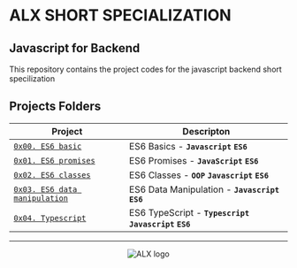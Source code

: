 # ALX SHORT SPECIALIZATION

## Javascript for Backend

This repository contains the project codes for the javascript backend short specilization

## Projects Folders

| Project | Descripton |
| ------- | ---------- |
| [`0x00. ES6 basic`](./0x00-ES6_basic/) | ES6 Basics - **`Javascript`** **`ES6`** 
| [`0x01. ES6 promises`](./0x01-ES6_promise/) | ES6 Promises - **`JavaScript`** **`ES6`** |
| [`0x02. ES6 classes`](./0x02-ES6_classes/) | ES6 Classes - **`OOP`** **`Javascript`** **`ES6`** |
| [`0x03. ES6 data manipulation`](./0x03-ES6_data_manipulation/) | ES6 Data Manipulation - **`Javascript`** **`ES6`** |
| [`0x04. Typescript`](./0x04-TypeScript/) | ES6 TypeScript - **`Typescript`** **`Javascript`** **`ES6`** |
---
<div align="center">
  <img src="https://lh3.googleusercontent.com/vH1HTHhq7BIEuhIDuEc2Wrc2LgZigsJEWDR56ALuDFRZv9-jqCgHNHuBHIB-fLrrbwp7tJ8b7qeIJo0VtHUh=s0" alt="ALX logo">
</div>